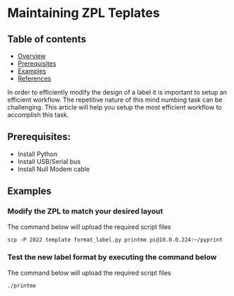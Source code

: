 # Maintaining ZPL Teplates

## Table of contents
- [Overview](#overview)
- [Prerequisites](#prereq)
- [Examples](#examples)
- [References](#references)

<div id='overview'/>
In order to efficiently modify the design of a label it is important to setup an efficient workflow. The repetitive nature of this mind numbing task can be challenging. This article will help you setup the most efficient workflow to accomplish this task.

<div id='prereq'/>

## Prerequisites:

 - Install Python
 - Install USB/Serial bus
 - Install Null Modem cable


 <div id='examples'/>

## Examples

### Modify the ZPL to match your desired layout
The command below will upload the required script files
```console
scp -P 2022 template format_label.py printme pi@10.0.0.224:~/pyprint
```


### Test the new label format by executing the command below
The command below will upload the required script files
```console
./printme
```
 

